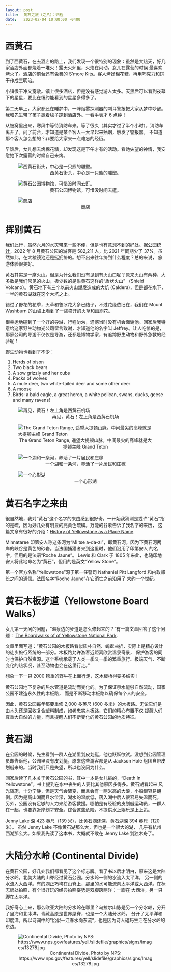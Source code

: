 ```yaml
---
layout: post
title:  黄石之旅（之八）：归程
date:   2023-02-04 10:00:00 -0400
---
```


# 西黄石

到了西黄石，在去酒店的路上，我们发现一个很特别的现象：虽然是大热天，好几家酒店外面都烧着一堆火！露天火炉里，火焰在闪动。女儿在露营的时候
最喜欢烤火了。酒店的前台还有免费的 S'more Kits。客人烤好棉花糖，再用巧克力和饼干作成三明治。

小镇很干净又宽敞。镇上很多酒店，但是没有感觉游人太多。天黑后可以看到夜幕下的星星，要比在纽约能看到的星星多得多了。

第二天早上，大家都还在睡梦中，一阵烟雾探测器的刺耳警报把大家从梦中吵醒。我和先生带了孩子裹着毯子跑到酒店外。一看手表才 6 点钟！

从被窝里出来，寒风中等待消防车来。等了很久（其实才过了半个小时），消防车离开了。问了前台，才知道是某个客人一大早起来抽烟，触发了警报器。
不知道那个客人怎么想的？非要给大家来一点难忘的经历。

早饭后，女儿想去烤棉花糖，却发现这是下午才有的活动。看她失望的神情，我安慰她下次露营的时候自己来烤。

<figure>
  <img src="../../../assets/images/Yellowstone-Day8/West-Yellowstone-01.jpg" alt="西黄石街头，中心是一只熊的雕塑。"/>
  <center><figcaption>西黄石街头，中心是一只熊的雕塑。</figcaption></center>
</figure>

<figure>
  <img src="../../../assets/images/Yellowstone-Day8/West-Yellowstone-02.jpg" alt="黄石公园博物馆，可惜没时间去逛。"/>
  <center><figcaption>黄石公园博物馆，可惜没时间去逛。</figcaption></center>
</figure>

<figure>
  <img src="../../../assets/images/Yellowstone-Day8/West-Yellowstone-03.jpg" alt="商店"/>
  <center><figcaption>商店</figcaption></center>
</figure>

# 挥别黄石

我们此行，虽然六月的水灾带来一些不便，但是也有意想不到的好处。据[公园统计](https://www.nps.gov/yell/learn/news/22030.htm)，2022 年
8 月黄石公园的游客是 582,211 人，比 2021 年同期少了 37%。虽然如此，在大棱镜池还是挺拥挤的。想不出来往年挤到什么程度？总的来说，
旅游体验很美好。

黄石其实是一座火山。但是为什么我们没有见到有火山口呢？原来火山有两种，大多数是我们常见的火山，极少数的是象黄石这样的“盾状火山”
（Shield Volcano）。黄石地下有三个以前火山爆发造成的大炕 (Caldera)，但是都在水下，一半的黄石湖就在这个大坑之上。

错过了野花的花季，火草和鲁冰花大多已结子，不过花缘依旧在，我们在 Mount Washburn 的山坡上看到了一些盛开的火草和画刷花。

很幸运地碰到了一个好的导游，行程匆匆，遗憾当时没有机会面谢他。回家后我特意给这家野生动物光公司留言致谢，才知道他的名字叫 Jeffrey。让人吃惊的是，
那家公司的导游不仅仅是导游，还都是博物学家，有追踪野生动物和野外急救的经验呢！

野生动物也看到了不少：

1. Herds of bison
1. Two black bears
1. A sow grizzly and her cubs
1. Packs of wolves
1. A mule deer, two white-tailed deer and some other deer
1. A moose
1. Birds: a bald eagle, a great heron, a white pelican, swans, ducks, geese and many ravens!

<figure>
  <img src="../../../assets/images/Yellowstone-Day8/West-Yellowstone-04.jpg" alt="再见，黄石！左上角是西黄石机场"/>
  <center><figcaption>再见，黄石！左上角是西黄石机场</figcaption></center>
</figure>

<figure>
  <img src="../../../assets/images/Yellowstone-Day8/Grand-Teton.jpg" alt="The Grand Teton Range, 遥望大提顿山脉。中间最尖的高峰就是大提顿主峰 Grand Teton"/>
  <center><figcaption>The Grand Teton Range, 遥望大提顿山脉。中间最尖的高峰就是大提顿主峰 Grand Teton</figcaption></center>
</figure>

<figure>
  <img src="../../../assets/images/Yellowstone-Day8/River-and-Lake.jpg" alt="一个湖和一条河，养活了一片居民和庄稼"/>
  <center><figcaption>一个湖和一条河，养活了一片居民和庄稼</figcaption></center>
</figure>

<figure>
  <img src="../../../assets/images/Yellowstone-Day8/Heart-Lake.jpg" alt="一个心形湖"/>
  <center><figcaption>一个心形湖</figcaption></center>
</figure>

# 黄石名字之来由

很自然地，我对“黄石”这个名字的来由感到很好奇。一开始我猜测是或许“黄石”指的是硫，因为好几处有明显的亮黄色硫磺。万能的谷歌告诉了我名字的来历，
这篇文章有很好的介绍：[History of Yellowstone as a Place Name](https://www.yellowstone-online.com/history/yhtwo2.html).

Minnataree 印第安人称这条河为“Mi tse a-da-zi”，即黄石河，因为下黄石河两岸的峡谷是黄色的砂岩。当法国捕猎者来到这里时，他们沿用了印第安人
的名字，但用的是法语“Roche Jaune”。 Lewis 和 Clark 于 1805 年来此，也随印地安人将此地命名为“黄石”，但用的是英文“Yellow Stone”。

第一个官方名称“Yellowstone”源于第一任警司 Nathaniel Pitt Langford 和内政部长之间的通信。法国名字“Roche Jaune”在它消亡之前沿用了
大约一个世纪。

# 黄石木板步道（Yellowstone Board Walks）

女儿第一天问的问题，“温泉边的步道是怎么修起来的？”有一篇文章回答了这个问题：
[The Boardwalks of of Yellowstone National Park](https://www.yellowstone-online.com/history/yhtwo2.html).

文章里面写道：“黄石公园的木板路看似质朴自然、蜿蜒曲折，实际上是精心设计的徒步旅行系统的一部分。木板路允许游客近距离欣赏温泉奇景，
保护游客的同时也保护自然资源。这个系统承载了人类一季又一季的繁重旅行、极端天气、不断变化的热状况，甚至动物也会在这里行走。”

想象一下一只 2000 镑重的野牛在上面行走，这木板桥得要多结实！

黄石公园地下复杂的热水管道是流动而变化的。为了保证泉水能够自然流动，国家公园不建造永久性的木板路， 而是不断移动木板路以确保每个人的安全。

因此，黄石公园每年都要重修 2,000 多英尺 (600 多米）的木板路。无论它们是由木头还是回收复合塑料制成，如老忠实木板路，它们的精心布置不仅
提醒人们尊重大自然的力量，而且提醒人们不断变化的黄石公园的地质特征。

# 黄石湖

在公园的时候，先生看到一群人在湖里划皮划艇，他也跃跃欲试。没想到公园管理员却告诉他，公园里没有皮划艇，原来这些游客都是从 Jackson Hole
组团自带皮划艇来的。当时我们只是失望，所以也没问为什么。

回家后读了几本关于黄石公园的书，其中一本是女儿挑的，“Death In Yellowstone”。书上提到在水中丧生的人要比其他原因多得多。黄石湖看起来
风光旖旎，十分宁静，但是天气会驟变，而且会有一两米高的大浪，小船很容易翻倒。因为是高山湖而且水位深，湖水的温度低，落入湖中后人很容易失温而死。
另外，公园没有足够的人力来给游客救援。哪怕是有经验的皮划艇运动员，一群人在一起，也要靠近岸划才安全。综合这些危险，不提供水上娱乐是上上策。

Jenny Lake 深 423 英尺（139 米），比黄石湖还深，黄石湖深 394 英尺（120 米）。 虽然 Jenny Lake 不像黄石湖那么大，但也是一个很大的湖，
几乎有杭州西湖那么大。如果我先读了这本书，大概就不敢在 Jenny Lake 划独木舟了。

# 大陆分水岭 (Continental Divide)

在黄石公园，好几处我们都看见了这个标志牌。看了书以后才明白，原来这是大陆分水岭。北美大陆的山脊经过黄石公园。分水岭一侧的水流入太平洋，
另一侧的水流入大西洋。有的湖正巧垮在山脊上，那里的水可能流向太平洋或大西洋。在标志牌处拍照，有个很好玩的经典拍照姿势是双脚跨两洋：一脚在
大西洋，另一只脚在太平洋。

我好奇心上来，那么欧亚大陆的分水岭在哪里？乌拉尔山脉是另一个分水岭，分开了里海和北冰洋。青藏高原是世界屋脊，也是一个大陆分水岭，
分开了太平洋和印度洋。所以诗词中的“恰似一江春水向东流”，也是因为诗人碰巧生活在分水岭的东边。

<figure>
  <img src="../../../assets/images/Yellowstone-Day8/Continental-Divide.jpg" alt="Continental Divide, Photo by NPS: https://www.nps.gov/features/yell/slidefile/graphics/signs/Images/13278.jpg"/>
  <center><figcaption>Continental Divide, Photo by NPS: https://www.nps.gov/features/yell/slidefile/graphics/signs/Images/13278.jpg</figcaption></center>
</figure>

